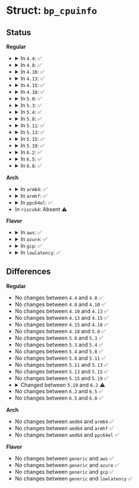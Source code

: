 # Struct: <code>bp_cpuinfo</code>

## Status
<b>Regular</b>
<ul>
<li>
<details>
<summary>In <code>4.4</code>: ✅</summary>

```c
struct bp_cpuinfo {
    unsigned int cpu_pinned;
    unsigned int *tsk_pinned;
    unsigned int flexible;
};
```
</details>
</li>
<li>
<details>
<summary>In <code>4.8</code>: ✅</summary>

```c
struct bp_cpuinfo {
    unsigned int cpu_pinned;
    unsigned int *tsk_pinned;
    unsigned int flexible;
};
```
</details>
</li>
<li>
<details>
<summary>In <code>4.10</code>: ✅</summary>

```c
struct bp_cpuinfo {
    unsigned int cpu_pinned;
    unsigned int *tsk_pinned;
    unsigned int flexible;
};
```
</details>
</li>
<li>
<details>
<summary>In <code>4.13</code>: ✅</summary>

```c
struct bp_cpuinfo {
    unsigned int cpu_pinned;
    unsigned int *tsk_pinned;
    unsigned int flexible;
};
```
</details>
</li>
<li>
<details>
<summary>In <code>4.15</code>: ✅</summary>

```c
struct bp_cpuinfo {
    unsigned int cpu_pinned;
    unsigned int *tsk_pinned;
    unsigned int flexible;
};
```
</details>
</li>
<li>
<details>
<summary>In <code>4.18</code>: ✅</summary>

```c
struct bp_cpuinfo {
    unsigned int cpu_pinned;
    unsigned int *tsk_pinned;
    unsigned int flexible;
};
```
</details>
</li>
<li>
<details>
<summary>In <code>5.0</code>: ✅</summary>

```c
struct bp_cpuinfo {
    unsigned int cpu_pinned;
    unsigned int *tsk_pinned;
    unsigned int flexible;
};
```
</details>
</li>
<li>
<details>
<summary>In <code>5.3</code>: ✅</summary>

```c
struct bp_cpuinfo {
    unsigned int cpu_pinned;
    unsigned int *tsk_pinned;
    unsigned int flexible;
};
```
</details>
</li>
<li>
<details>
<summary>In <code>5.4</code>: ✅</summary>

```c
struct bp_cpuinfo {
    unsigned int cpu_pinned;
    unsigned int *tsk_pinned;
    unsigned int flexible;
};
```
</details>
</li>
<li>
<details>
<summary>In <code>5.8</code>: ✅</summary>

```c
struct bp_cpuinfo {
    unsigned int cpu_pinned;
    unsigned int *tsk_pinned;
    unsigned int flexible;
};
```
</details>
</li>
<li>
<details>
<summary>In <code>5.11</code>: ✅</summary>

```c
struct bp_cpuinfo {
    unsigned int cpu_pinned;
    unsigned int *tsk_pinned;
    unsigned int flexible;
};
```
</details>
</li>
<li>
<details>
<summary>In <code>5.13</code>: ✅</summary>

```c
struct bp_cpuinfo {
    unsigned int cpu_pinned;
    unsigned int *tsk_pinned;
    unsigned int flexible;
};
```
</details>
</li>
<li>
<details>
<summary>In <code>5.15</code>: ✅</summary>

```c
struct bp_cpuinfo {
    unsigned int cpu_pinned;
    unsigned int *tsk_pinned;
    unsigned int flexible;
};
```
</details>
</li>
<li>
<details>
<summary>In <code>5.19</code>: ✅</summary>

```c
struct bp_cpuinfo {
    unsigned int cpu_pinned;
    unsigned int *tsk_pinned;
    unsigned int flexible;
};
```
</details>
</li>
<li>
<details>
<summary>In <code>6.2</code>: ✅</summary>

```c
struct bp_cpuinfo {
    unsigned int cpu_pinned;
    struct bp_slots_histogram tsk_pinned;
};
```
</details>
</li>
<li>
<details>
<summary>In <code>6.5</code>: ✅</summary>

```c
struct bp_cpuinfo {
    unsigned int cpu_pinned;
    struct bp_slots_histogram tsk_pinned;
};
```
</details>
</li>
<li>
<details>
<summary>In <code>6.8</code>: ✅</summary>

```c
struct bp_cpuinfo {
    unsigned int cpu_pinned;
    struct bp_slots_histogram tsk_pinned;
};
```
</details>
</li>
</ul>
<b>Arch</b>
<ul>
<li>
<details>
<summary>In <code>arm64</code>: ✅</summary>

```c
struct bp_cpuinfo {
    unsigned int cpu_pinned;
    unsigned int *tsk_pinned;
    unsigned int flexible;
};
```
</details>
</li>
<li>
<details>
<summary>In <code>armhf</code>: ✅</summary>

```c
struct bp_cpuinfo {
    unsigned int cpu_pinned;
    unsigned int *tsk_pinned;
    unsigned int flexible;
};
```
</details>
</li>
<li>
<details>
<summary>In <code>ppc64el</code>: ✅</summary>

```c
struct bp_cpuinfo {
    unsigned int cpu_pinned;
    unsigned int *tsk_pinned;
    unsigned int flexible;
};
```
</details>
</li>
<li>
In <code>riscv64</code>: Absent ⚠️
</li>
</ul>
<b>Flavor</b>
<ul>
<li>
<details>
<summary>In <code>aws</code>: ✅</summary>

```c
struct bp_cpuinfo {
    unsigned int cpu_pinned;
    unsigned int *tsk_pinned;
    unsigned int flexible;
};
```
</details>
</li>
<li>
<details>
<summary>In <code>azure</code>: ✅</summary>

```c
struct bp_cpuinfo {
    unsigned int cpu_pinned;
    unsigned int *tsk_pinned;
    unsigned int flexible;
};
```
</details>
</li>
<li>
<details>
<summary>In <code>gcp</code>: ✅</summary>

```c
struct bp_cpuinfo {
    unsigned int cpu_pinned;
    unsigned int *tsk_pinned;
    unsigned int flexible;
};
```
</details>
</li>
<li>
<details>
<summary>In <code>lowlatency</code>: ✅</summary>

```c
struct bp_cpuinfo {
    unsigned int cpu_pinned;
    unsigned int *tsk_pinned;
    unsigned int flexible;
};
```
</details>
</li>
</ul>

## Differences
<b>Regular</b>
<ul>
<li>
No changes between <code>4.4</code> and <code>4.8</code> ✅
</li>
<li>
No changes between <code>4.8</code> and <code>4.10</code> ✅
</li>
<li>
No changes between <code>4.10</code> and <code>4.13</code> ✅
</li>
<li>
No changes between <code>4.13</code> and <code>4.15</code> ✅
</li>
<li>
No changes between <code>4.15</code> and <code>4.18</code> ✅
</li>
<li>
No changes between <code>4.18</code> and <code>5.0</code> ✅
</li>
<li>
No changes between <code>5.0</code> and <code>5.3</code> ✅
</li>
<li>
No changes between <code>5.3</code> and <code>5.4</code> ✅
</li>
<li>
No changes between <code>5.4</code> and <code>5.8</code> ✅
</li>
<li>
No changes between <code>5.8</code> and <code>5.11</code> ✅
</li>
<li>
No changes between <code>5.11</code> and <code>5.13</code> ✅
</li>
<li>
No changes between <code>5.13</code> and <code>5.15</code> ✅
</li>
<li>
No changes between <code>5.15</code> and <code>5.19</code> ✅
</li>
<li>
<details>
<summary>Changed between <code>5.19</code> and <code>6.2</code> ⚠️</summary>
<ul>
<li>
<b>Field removed. </b>
<code>unsigned int flexible</code>
</li>
<li>
<b>Field type changed. </b>
<code>unsigned int *tsk_pinned</code> ➡️ <code>struct bp_slots_histogram tsk_pinned</code>
</li>
</ul>
</details>
</li>
<li>
No changes between <code>6.2</code> and <code>6.5</code> ✅
</li>
<li>
No changes between <code>6.5</code> and <code>6.8</code> ✅
</li>
</ul>
<b>Arch</b>
<ul>
<li>
No changes between <code>amd64</code> and <code>arm64</code> ✅
</li>
<li>
No changes between <code>amd64</code> and <code>armhf</code> ✅
</li>
<li>
No changes between <code>amd64</code> and <code>ppc64el</code> ✅
</li>
</ul>
<b>Flavor</b>
<ul>
<li>
No changes between <code>generic</code> and <code>aws</code> ✅
</li>
<li>
No changes between <code>generic</code> and <code>azure</code> ✅
</li>
<li>
No changes between <code>generic</code> and <code>gcp</code> ✅
</li>
<li>
No changes between <code>generic</code> and <code>lowlatency</code> ✅
</li>
</ul>
